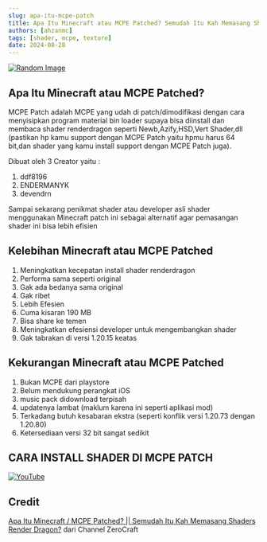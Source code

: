 ```yaml
---
slug: apa-itu-mcpe-patch
title: Apa Itu Minecraft atau MCPE Patched? Semudah Itu Kah Memasang Shaders Render Dragon di MCPE?
authors: [ahzanmc]
tags: [shader, mcpe, texture]
date: 2024-08-28
---
```


<!-- truncate -->

[![Random Image](https://imapi.ingfomenkrep.my.id/random-image-show)](https://imapi.ingfomenkrep.my.id/random-link)

## Apa Itu Minecraft atau MCPE Patched?

MCPE Patch adalah MCPE yang udah di patch/dimodifikasi dengan cara menyisipkan program material bin loader supaya bisa diinstall dan membaca shader renderdragon seperti Newb,Azify,HSD,Vert Shader,dll (pastikan hp kamu support dengan MCPE Patch yaitu hpmu harus 64 bit,dan shader yang kamu install support dengan MCPE Patch juga).

Dibuat oleh 3 Creator yaitu :

1. ddf8196
2. ENDERMANYK
3. devendrn

Sampai sekarang penikmat shader atau developer asli shader menggunakan Minecraft patch ini sebagai alternatif agar pemasangan shader ini bisa lebih efisien

## Kelebihan Minecraft atau MCPE Patched

1. Meningkatkan kecepatan install shader renderdragon
2. Performa sama seperti original
3. Gak ada bedanya sama original
4. Gak ribet
5. Lebih Efesien
6. Cuma kisaran 190 MB
7. Bisa share ke temen
8. Meningkatkan efesiensi developer untuk mengembangkan shader
9. Gak tabrakan di versi 1.20.15 keatas

## Kekurangan Minecraft atau MCPE Patched

1. Bukan MCPE dari playstore
2. Belum mendukung perangkat iOS
3. music pack didownload terpisah
4. updatenya lambat (maklum karena ini seperti aplikasi mod)
5. Terkadang butuh kesabaran ekstra (seperti konflik versi 1.20.73 dengan 1.20.80)
6. Ketersediaan versi 32 bit sangat sedikit

## CARA INSTALL SHADER DI MCPE PATCH

[![YouTube](http://i.ytimg.com/vi/omsS1EvFRAE/hqdefault.jpg)](https://www.youtube.com/watch?v=omsS1EvFRAE)

## Credit

[Apa Itu Minecraft / MCPE Patched? || Semudah Itu Kah Memasang Shaders Render Dragon?](https://youtu.be/BZBebJplBFs?si=Hgu3uF_K4PI1giUM) dari Channel ZeroCraft
